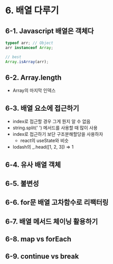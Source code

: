# 6. 배열 다루기

## 6-1. Javascript 배열은 객체다

```js
typeof arr; // Object
arr instanceof Array;

// best
Array.isArray(arr);
```

## 6-2. Array.length

- Array의 마지막 인덱스

## 6-3. 배열 요소에 접근하기

- index로 접근할 경우 그게 뭔지 알 수 없음
- string.split(' ') 메서드를 사용할 때 많이 사용
- index로 접근하기 보단 구조분해할당을 사용하자
  - react의 useState와 비슷
- lodash의 \_.head([1, 2, 3]) => 1

## 6-4. 유사 배열 객체

## 6-5. 불변성

## 6-6. for문 배열 고차함수로 리팩터링

## 6-7. 배열 메서드 체이닝 활용하기

## 6-8. map vs forEach

## 6-9. continue vs break
